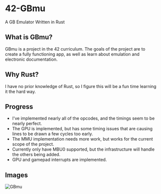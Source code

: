 # 42-GBmu
A GB Emulator Written in Rust

## What is GBmu?
GBmu is a project in the 42 curriculum. The goals of the project are to create a fully functioning app, as well as learn about emulation and electronic documentation.  

## Why Rust?
I have no prior knowledge of Rust, so I figure this will be a fun time learning it the hard way.

## Progress
- I've implemented nearly all of the opcodes, and the timings seem to be nearly perfect.  
- The GPU is implemented, but has some timing issues that are causing lines to be drawn a few cycles too early.  
- The MMU implementation needs more work, but works for the current scope of the project.  
- Currently only have MBU0 supported, but the infrastructure will handle the others being added.  
- GPU and gamepad interrupts are implemented.  

## Images

![GBmu](http://i.imgur.com/pZFsseW.png)
